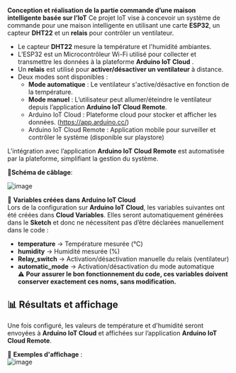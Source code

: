 **Conception et réalisation de la partie commande d’une maison intelligente basée sur l’IoT**
Ce projet IoT vise à concevoir un système de commande pour une maison intelligente en utilisant une carte **ESP32**, un capteur **DHT22** et un **relais** pour contrôler un ventilateur.  
- Le capteur **DHT22** mesure la température et l'humidité ambiantes.  
- L’ESP32 est un  Microcontrôleur Wi-Fi utilisé pour collecter et transmettre les données à la plateforme **Arduino IoT Cloud** .  
- Un **relais** est utilisé pour **activer/désactiver un ventilateur** à distance.  
- Deux modes sont disponibles :  
  - **Mode automatique** : Le ventilateur s'active/désactive en fonction de la température.  
  - **Mode manuel** : L’utilisateur peut allumer/éteindre le ventilateur depuis l’application **Arduino IoT Cloud Remote**.
  - Arduino IoT Cloud : Plateforme cloud pour stocker et afficher les données. (https://app.arduino.cc/)
  - Arduino IoT Cloud Remote : Application mobile pour surveiller et contrôler le système (disponible sur playstore)

L’intégration avec l’application **Arduino IoT Cloud Remote** est automatisée par la plateforme, simplifiant la gestion du système.  


🔌**Schéma de câblage**:

![image](https://github.com/user-attachments/assets/7b9df3a6-7f3f-4769-be74-99328f19b778)


📌 **Variables créées dans Arduino IoT Cloud**  
Lors de la configuration sur **Arduino IoT Cloud**, les variables suivantes ont été créées dans **Cloud Variables**. Elles seront automatiquement générées dans le **Sketch** et donc ne nécessitent pas d’être déclarées manuellement dans le code :  

- **temperature** → Température mesurée (°C)  
- **humidity** → Humidité mesurée (%)  
- **Relay_switch** → Activation/désactivation manuelle du relais (ventilateur)  
- **automatic_mode** → Activation/désactivation du mode automatique  
⚠️ **Pour assurer le bon fonctionnement du code, ces variables doivent conserver exactement ces noms, sans modification.**  


## 📊 Résultats et affichage  
Une fois configuré, les valeurs de température et d'humidité seront envoyées à **Arduino IoT Cloud** et affichées sur l’application **Arduino IoT Cloud Remote**.  


📸 **Exemples d'affichage** :  
![image](https://github.com/user-attachments/assets/374a836d-271b-4727-87fd-6e8b434294cd)





